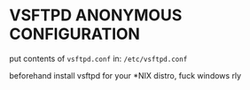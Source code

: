# VSFTPD ANONYMOUS CONFIGURATION

put contents of `vsftpd.conf` in: `/etc/vsftpd.conf`

beforehand install vsftpd for your \*NIX distro, fuck windows rly
